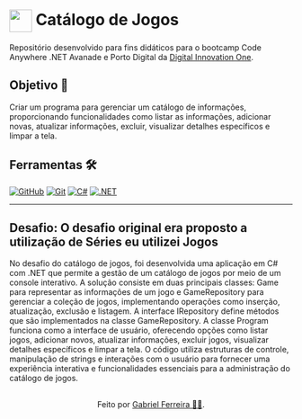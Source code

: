 <h1>
    <a href="https://www.dio.me/">
     <img align="center" width="40px" src="https://hermes.digitalinnovation.one/assets/diome/logo-minimized.png"></a>
    <span> Catálogo de Jogos</span>
</h1>

Repositório desenvolvido para fins didáticos para o bootcamp Code Anywhere .NET Avanade e Porto Digital da [Digital Innovation One](https://www.dio.me/).

## Objetivo 🎯
Criar um programa para gerenciar um catálogo de informações, proporcionando funcionalidades como listar as informações, adicionar novas, atualizar informações, excluir, visualizar detalhes específicos e limpar a tela.

## Ferramentas 🛠️
[![GitHub](https://img.shields.io/badge/GitHub-000?style=for-the-badge&logo=github&logoColor=30A3DC)](https://docs.github.com/)
[![Git](https://img.shields.io/badge/Git-000?style=for-the-badge&logo=git&logoColor=E94D5F)](https://git-scm.com/doc)
[![C#](https://img.shields.io/badge/C%23-239120?style=for-the-badge&logo=c-sharp&logoColor=white)](https://git-scm.com/doc)
[![.NET](https://img.shields.io/badge/.NET-512BD4?style=for-the-badge&logo=dotnet&logoColor=white)](https://git-scm.com/doc)



---
##  Desafio: O desafio original era proposto a utilização de Séries eu utilizei Jogos

No desafio do catálogo de jogos, foi desenvolvida uma aplicação em C# com .NET que permite a gestão de um catálogo de jogos por meio de um console interativo. 
A solução consiste em duas principais classes: Game para representar as informações de um jogo e GameRepository para gerenciar a coleção de jogos, implementando operações como inserção, atualização, exclusão e listagem. 
A interface IRepository define métodos que são implementados na classe GameRepository. 
A classe Program funciona como a interface de usuário, oferecendo opções como listar jogos, adicionar novos, atualizar informações, excluir jogos, visualizar detalhes específicos e limpar a tela. 
O código utiliza estruturas de controle, manipulação de strings e interações com o usuário para fornecer uma experiência interativa e funcionalidades essenciais para a administração do catálogo de jogos.


##
<div align="center">Feito por <a href="https://github.com/GabrielBhain">Gabriel Ferreira 🕵🏻</a>.</div>
